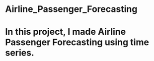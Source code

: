 # Airline_Passenger_Forecasting

# In this project, I made Airline Passenger Forecasting using time series.
